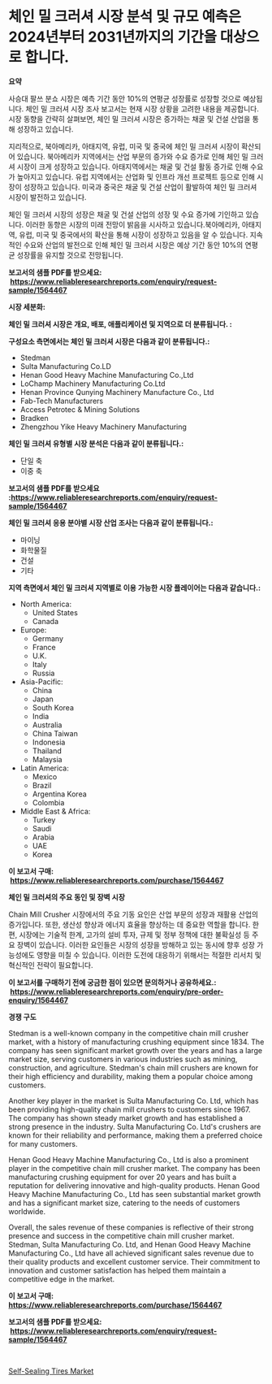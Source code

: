 <p><h1>체인 밀 크러셔 시장 분석 및 규모 예측은 2024년부터 2031년까지의 기간을 대상으로 합니다.</h1></p><p><strong>요약</strong></p>
<p><p>사승대 팔쓰 분쇼 시장은 예측 기간 동안 10%의 연평균 성장률로 성장할 것으로 예상됩니다. 체인 밀 크러셔 시장 조사 보고서는 현재 시장 상황을 고려한 내용을 제공합니다. 시장 동향을 간략히 살펴보면, 체인 밀 크러셔 시장은 증가하는 채굴 및 건설 산업을 통해 성장하고 있습니다.</p><p>지리적으로, 북아메리카, 아태지역, 유럽, 미국 및 중국에 체인 밀 크러셔 시장이 확산되어 있습니다. 북아메리카 지역에서는 산업 부문의 증가와 수요 증가로 인해 체인 밀 크러셔 시장이 크게 성장하고 있습니다. 아태지역에서는 채굴 및 건설 활동 증가로 인해 수요가 높아지고 있습니다. 유럽 지역에서는 산업화 및 인프라 개선 프로젝트 등으로 인해 시장이 성장하고 있습니다. 미국과 중국은 채굴 및 건설 산업이 활발하여 체인 밀 크러셔 시장이 발전하고 있습니다.</p><p>체인 밀 크러셔 시장의 성장은 채굴 및 건설 산업의 성장 및 수요 증가에 기인하고 있습니다. 이러한 동향은 시장의 미래 전망이 밝음을 시사하고 있습니다.북아메리카, 아태지역, 유럽, 미국 및 중국에서의 확산을 통해 시장이 성장하고 있음을 알 수 있습니다. 지속적인 수요와 산업의 발전으로 인해 체인 밀 크러셔 시장은 예상 기간 동안 10%의 연평균 성장률을 유지할 것으로 전망됩니다.</p></p>
<p><strong>보고서의 샘플 PDF를 받으세요: &nbsp;<a href="https://www.reliableresearchreports.com/enquiry/request-sample/1564467">https://www.reliableresearchreports.com/enquiry/request-sample/1564467</a></strong></p>
<p><strong>시장 세분화:</strong></p>
<p><strong> 체인 밀 크러셔 시장은 개요, 배포, 애플리케이션 및 지역으로 더 분류됩니다. :</strong></p>
<p><strong>구성요소 측면에서는 체인 밀 크러셔 시장은 다음과 같이 분류됩니다.:</strong></p>
<p><ul><li>Stedman</li><li>Sulta Manufacturing Co.LD</li><li>Henan Good Heavy Machine Manufacturing Co.,Ltd</li><li>LoChamp Machinery Manufacturing Co.Ltd</li><li>Henan Province Qunying Machinery Manufacture Co., Ltd</li><li>Fab-Tech Manufacturers</li><li>Access Petrotec & Mining Solutions</li><li>Bradken</li><li>Zhengzhou Yike Heavy Machinery Manufacturing</li></ul></p>
<p><strong> 체인 밀 크러셔 유형별 시장 분석은 다음과 같이 분류됩니다.:</strong></p>
<p><ul><li>단일 축</li><li>이중 축</li></ul></p>
<p><strong>보고서의 샘플 PDF를 받으세요 :<a href="https://www.reliableresearchreports.com/enquiry/request-sample/1564467">https://www.reliableresearchreports.com/enquiry/request-sample/1564467</a></strong></p>
<p><strong> 체인 밀 크러셔 응용 분야별 시장 산업 조사는 다음과 같이 분류됩니다.:</strong></p>
<p><ul><li>마이닝</li><li>화학물질</li><li>건설</li><li>기타</li></ul></p>
<p><strong>지역 측면에서 체인 밀 크러셔 지역별로 이용 가능한 시장 플레이어는 다음과 같습니다.:</strong></p>
<p><ul>
    <li>
        North America:
        <ul>
            <li>United States</li>
            <li>Canada</li>
        </ul>
    </li>
    <li>
        Europe:
        <ul>
            <li>Germany</li>
            <li>France</li>
            <li>U.K.</li>
            <li>Italy</li>
            <li>Russia</li>
        </ul>
    </li>
    <li>
        Asia-Pacific:
        <ul>
            <li>China</li>
            <li>Japan</li>
            <li>South Korea</li>
            <li>India</li>
            <li>Australia</li>
            <li>China Taiwan</li>
            <li>Indonesia</li>
            <li>Thailand</li>
            <li>Malaysia</li>
        </ul>
    </li>
    <li>
        Latin America:
        <ul>
            <li>Mexico</li>
            <li>Brazil</li>
            <li>Argentina Korea</li>
            <li>Colombia</li>
        </ul>
    </li>
    <li>
        Middle East & Africa:
        <ul>
            <li>Turkey</li>
            <li>Saudi</li>
            <li>Arabia</li>
            <li>UAE</li>
            <li>Korea</li>
        </ul>
    </li>
    </ul></p>
<p><strong>이 보고서 구매: &nbsp;<a href="https://www.reliableresearchreports.com/purchase/1564467">https://www.reliableresearchreports.com/purchase/1564467</a></strong></p>
<p><strong>체인 밀 크러셔의 주요 동인 및 장벽 시장</strong></p>
<p><p>Chain Mill Crusher 시장에서의 주요 기동 요인은 산업 부문의 성장과 재활용 산업의 증가입니다. 또한, 생산성 향상과 에너지 효율을 향상하는 데 중요한 역할을 합니다. 한편, 시장에는 기술적 한계, 고가의 설비 투자, 규제 및 정부 정책에 대한 불확실성 등 주요 장벽이 있습니다. 이러한 요인들은 시장의 성장을 방해하고 있는 동시에 향후 성장 가능성에도 영향을 미칠 수 있습니다. 이러한 도전에 대응하기 위해서는 적절한 리서치 및 혁신적인 전략이 필요합니다.</p></p>
<p><strong>이 보고서를 구매하기 전에 궁금한 점이 있으면 문의하거나 공유하세요.: &nbsp;<a href="https://www.reliableresearchreports.com/enquiry/pre-order-enquiry/1564467">https://www.reliableresearchreports.com/enquiry/pre-order-enquiry/1564467</a></strong></p>
<p><strong>경쟁 구도</strong></p>
<p><p>Stedman is a well-known company in the competitive chain mill crusher market, with a history of manufacturing crushing equipment since 1834. The company has seen significant market growth over the years and has a large market size, serving customers in various industries such as mining, construction, and agriculture. Stedman's chain mill crushers are known for their high efficiency and durability, making them a popular choice among customers.</p><p>Another key player in the market is Sulta Manufacturing Co. Ltd, which has been providing high-quality chain mill crushers to customers since 1967. The company has shown steady market growth and has established a strong presence in the industry. Sulta Manufacturing Co. Ltd's crushers are known for their reliability and performance, making them a preferred choice for many customers.</p><p>Henan Good Heavy Machine Manufacturing Co., Ltd is also a prominent player in the competitive chain mill crusher market. The company has been manufacturing crushing equipment for over 20 years and has built a reputation for delivering innovative and high-quality products. Henan Good Heavy Machine Manufacturing Co., Ltd has seen substantial market growth and has a significant market size, catering to the needs of customers worldwide.</p><p>Overall, the sales revenue of these companies is reflective of their strong presence and success in the competitive chain mill crusher market. Stedman, Sulta Manufacturing Co. Ltd, and Henan Good Heavy Machine Manufacturing Co., Ltd have all achieved significant sales revenue due to their quality products and excellent customer service. Their commitment to innovation and customer satisfaction has helped them maintain a competitive edge in the market.</p></p>
<p><strong>이 보고서 구매: &nbsp; <a href="https://www.reliableresearchreports.com/purchase/1564467">https://www.reliableresearchreports.com/purchase/1564467</a></strong></p>
<p><strong>보고서의 샘플 PDF를 받으세요: &nbsp;<a href="https://www.reliableresearchreports.com/enquiry/request-sample/1564467">https://www.reliableresearchreports.com/enquiry/request-sample/1564467</a></strong><strong></strong></p>
<p>&nbsp;</p>
<p><p><a href="https://fearless-okapi-6c8.notion.site/Self-Sealing-Tires-Market-Size-Reflecting-a-Forecast-Till-2031-Market-By-Type-By-Application-and-B-09490b370b5a4564b9f4f6722113f949">Self-Sealing Tires Market</a></p></p>